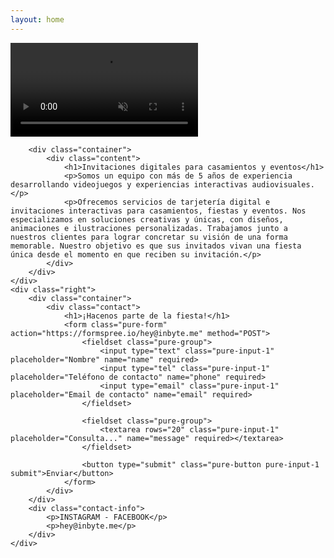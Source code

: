 ```yaml
---
layout: home
---
```


<section class="splash">
    <div class="left">
        <video autoplay muted loop id="b-video">
            <source src="{{site.baseurl}}/assets/movie.mp4" type="video/mp4">
        </video>

        <div class="container">
            <div class="content">
                <h1>Invitaciones digitales para casamientos y eventos</h1>
                <p>Somos un equipo con más de 5 años de experiencia desarrollando videojuegos y experiencias interactivas audiovisuales.</p>
                <p>Ofrecemos servicios de tarjetería digital e invitaciones interactivas para casamientos, fiestas y eventos. Nos especializamos en soluciones creativas y únicas, con diseños, animaciones e ilustraciones personalizadas. Trabajamos junto a nuestros clientes para lograr concretar su visión de una forma memorable. Nuestro objetivo es que sus invitados vivan una fiesta única desde el momento en que reciben su invitación.</p>
            </div>
        </div>
    </div>
    <div class="right">
        <div class="container">
            <div class="contact">
                <h1>¡Hacenos parte de la fiesta!</h1>
                <form class="pure-form" action="https://formspree.io/hey@inbyte.me" method="POST">
                    <fieldset class="pure-group">
                        <input type="text" class="pure-input-1" placeholder="Nombre" name="name" required>
                        <input type="tel" class="pure-input-1" placeholder="Teléfono de contacto" name="phone" required>
                        <input type="email" class="pure-input-1" placeholder="Email de contacto" name="email" required>
                    </fieldset>

                    <fieldset class="pure-group">
                        <textarea rows="20" class="pure-input-1" placeholder="Consulta..." name="message" required></textarea>
                    </fieldset>

                    <button type="submit" class="pure-button pure-input-1 submit">Enviar</button>
                </form>
            </div>
        </div>
        <div class="contact-info">
            <p>INSTAGRAM - FACEBOOK</p>
            <p>hey@inbyte.me</p>
        </div>
    </div>
</section>
